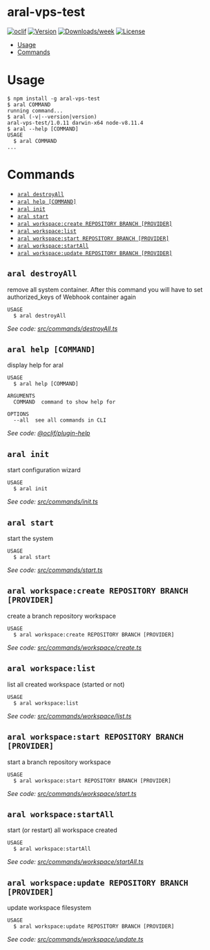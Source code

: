 aral-vps-test
=============



[![oclif](https://img.shields.io/badge/cli-oclif-brightgreen.svg)](https://oclif.io)
[![Version](https://img.shields.io/npm/v/aral-vps-test.svg)](https://npmjs.org/package/aral-vps-test)
[![Downloads/week](https://img.shields.io/npm/dw/aral-vps-test.svg)](https://npmjs.org/package/aral-vps-test)
[![License](https://img.shields.io/npm/l/aral-vps-test.svg)](https://github.com/11arn11/aral-vps-test/blob/master/package.json)

<!-- toc -->
* [Usage](#usage)
* [Commands](#commands)
<!-- tocstop -->
# Usage
<!-- usage -->
```sh-session
$ npm install -g aral-vps-test
$ aral COMMAND
running command...
$ aral (-v|--version|version)
aral-vps-test/1.0.11 darwin-x64 node-v8.11.4
$ aral --help [COMMAND]
USAGE
  $ aral COMMAND
...
```
<!-- usagestop -->
# Commands
<!-- commands -->
* [`aral destroyAll`](#aral-destroyall)
* [`aral help [COMMAND]`](#aral-help-command)
* [`aral init`](#aral-init)
* [`aral start`](#aral-start)
* [`aral workspace:create REPOSITORY BRANCH [PROVIDER]`](#aral-workspacecreate-repository-branch-provider)
* [`aral workspace:list`](#aral-workspacelist)
* [`aral workspace:start REPOSITORY BRANCH [PROVIDER]`](#aral-workspacestart-repository-branch-provider)
* [`aral workspace:startAll`](#aral-workspacestartall)
* [`aral workspace:update REPOSITORY BRANCH [PROVIDER]`](#aral-workspaceupdate-repository-branch-provider)

## `aral destroyAll`

remove all system container. After this command you will have to set authorized_keys of Webhook container again

```
USAGE
  $ aral destroyAll
```

_See code: [src/commands/destroyAll.ts](https://github.com/11arn11/aral-vps-test/blob/v1.0.11/src/commands/destroyAll.ts)_

## `aral help [COMMAND]`

display help for aral

```
USAGE
  $ aral help [COMMAND]

ARGUMENTS
  COMMAND  command to show help for

OPTIONS
  --all  see all commands in CLI
```

_See code: [@oclif/plugin-help](https://github.com/oclif/plugin-help/blob/v2.1.6/src/commands/help.ts)_

## `aral init`

start configuration wizard

```
USAGE
  $ aral init
```

_See code: [src/commands/init.ts](https://github.com/11arn11/aral-vps-test/blob/v1.0.11/src/commands/init.ts)_

## `aral start`

start the system

```
USAGE
  $ aral start
```

_See code: [src/commands/start.ts](https://github.com/11arn11/aral-vps-test/blob/v1.0.11/src/commands/start.ts)_

## `aral workspace:create REPOSITORY BRANCH [PROVIDER]`

create a branch repository workspace

```
USAGE
  $ aral workspace:create REPOSITORY BRANCH [PROVIDER]
```

_See code: [src/commands/workspace/create.ts](https://github.com/11arn11/aral-vps-test/blob/v1.0.11/src/commands/workspace/create.ts)_

## `aral workspace:list`

list all created workspace (started or not)

```
USAGE
  $ aral workspace:list
```

_See code: [src/commands/workspace/list.ts](https://github.com/11arn11/aral-vps-test/blob/v1.0.11/src/commands/workspace/list.ts)_

## `aral workspace:start REPOSITORY BRANCH [PROVIDER]`

start a branch repository workspace

```
USAGE
  $ aral workspace:start REPOSITORY BRANCH [PROVIDER]
```

_See code: [src/commands/workspace/start.ts](https://github.com/11arn11/aral-vps-test/blob/v1.0.11/src/commands/workspace/start.ts)_

## `aral workspace:startAll`

start (or restart) all workspace created

```
USAGE
  $ aral workspace:startAll
```

_See code: [src/commands/workspace/startAll.ts](https://github.com/11arn11/aral-vps-test/blob/v1.0.11/src/commands/workspace/startAll.ts)_

## `aral workspace:update REPOSITORY BRANCH [PROVIDER]`

update workspace filesystem

```
USAGE
  $ aral workspace:update REPOSITORY BRANCH [PROVIDER]
```

_See code: [src/commands/workspace/update.ts](https://github.com/11arn11/aral-vps-test/blob/v1.0.11/src/commands/workspace/update.ts)_
<!-- commandsstop -->
